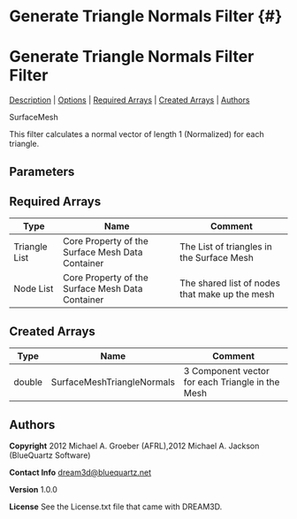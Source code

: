 Generate Triangle Normals Filter {#}
======
<h1 class="pHeading1">Generate Triangle Normals Filter Filter</h1>
<p class="pCellBody">
<a href="../SurfaceMeshFilters/TriangleNormalFilter.html#wp2">Description</a>
| <a href="../SurfaceMeshFilters/TriangleNormalFilter.html#wp3">Options</a>
| <a href="../SurfaceMeshFilters/TriangleNormalFilter.html#wp4">Required Arrays</a>
| <a href="../SurfaceMeshFilters/TriangleNormalFilter.html#wp5">Created Arrays</a>
| <a href="../SurfaceMeshFilters/TriangleNormalFilter.html#wp1">Authors</a> 

SurfaceMesh


This filter calculates a normal vector of length 1 (Normalized) for each triangle.


## Parameters ## 
## Required Arrays ##

| Type | Name | Comment |
|------|------|---------|
| Triangle List | Core Property of the Surface Mesh Data Container | The List of triangles in the Surface Mesh |
| Node List | Core Property of the Surface Mesh Data Container | The shared list of nodes that make up the mesh |

## Created Arrays ##

| Type | Name | Comment |
|------|------|---------|
| double | SurfaceMeshTriangleNormals | 3 Component vector for each Triangle in the Mesh |
## Authors ##

**Copyright** 2012 Michael A. Groeber (AFRL),2012 Michael A. Jackson (BlueQuartz Software)

**Contact Info** dream3d@bluequartz.net

**Version** 1.0.0

**License**  See the License.txt file that came with DREAM3D.



